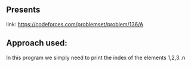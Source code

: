 ## Presents 

link: https://codeforces.com/problemset/problem/136/A

## Approach used:

In this program we simply need to print the index of the elements 1,2,3..n 